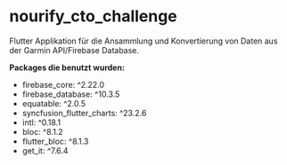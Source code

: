 # nourify_cto_challenge

Flutter Applikation für die Ansammlung und Konvertierung von Daten aus der Garmin API/Firebase Database.

**Packages die benutzt wurden:** 

- firebase_core: ^2.22.0
- firebase_database: ^10.3.5
- equatable: ^2.0.5
- syncfusion_flutter_charts: ^23.2.6
- intl: ^0.18.1
- bloc: ^8.1.2
- flutter_bloc: ^8.1.3
- get_it: ^7.6.4
